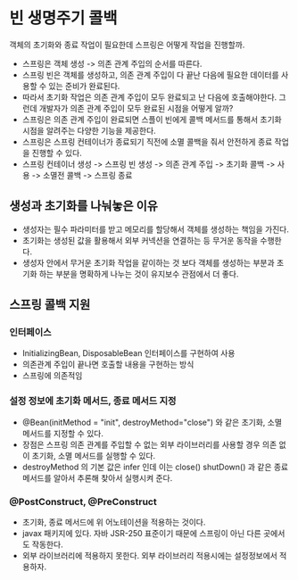 # 빈 생명주기 콜백
객체의 초기화와 종료 작업이 필요한데 스프링은 어떻게 작업을 진행할까.
- 스프링은 객체 생성 -> 의존 관계 주입의 순서를 따른다.
- 스프링 빈은 객체를 생성하고, 의존 관계 주입이 다 끝난 다음에 필요한 데이터를 사용할 수 있는 준비가 완료된다.
- 따라서 초기화 작업은 의존 관계 주입이 모두 완료되고 난 다음에 호출해야한다. 그런데 개발자가 의존 관계 주입이 모두 완료된 시점을 어떻게 알까?
- 스프링은 의존 관계 주입이 완료되면 스플이 빈에게 콜백 메서드를 통해서 초기화 시점을 알려주는 다양한 기능을 제공한다.
- 스프링은 스프링 컨테이너가 종료되기 직전에 소멸 콜백을 줘서 안전하게 종료 작업을 진행할 수 있다.
- 스프링 컨테이너 생성 -> 스프링 빈 생성 -> 의존 관계 주입 -> 초기화 콜백 -> 사용 -> 소멸전 콜백 -> 스프링 종료

## 생성과 초기화를 나눠놓은 이유
- 생성자는 필수 파라미터를 받고 메모리를 할당해서 객체를 생성하는 책임을 가진다.
- 초기화는 생성된 값을 활용해서 외부 커넥션을 연결하는 등 무거운 동작을 수행한다.
- 생성자 안에서 무거운 초기화 작업을 같이하는 것 보다 객체를 생성하는 부분과 초기화 하는 부분을 명확하게 나누는 것이 유지보수 관점에서 더 좋다.

## 스프링 콜백 지원
### 인터페이스
- InitializingBean, DisposableBean 인터페이스를 구현하여 사용
- 의존관계 주입이 끝나면 호출할 내용을 구현하는 방식
- 스프링에 의존적임

### 설정 정보에 초기화 메서드, 종료 메서드 지정
- @Bean(initMethod = "init", destroyMethod="close") 와 같은 초기화, 소멸 메서드를 지정할 수 있다.
- 장점은 스프링 의존 관계를 주입할 수 없는 외부 라이브러리를 사용할 경우 의존 없이 초기화, 소멸 메서드를 실행할 수 있다.
- destroyMethod 의 기본 값은 infer 인데 이는 close() shutDown() 과 같은 종료 메서드를 알아서 추론해 찾아서 실행시켜 준다.

### @PostConstruct, @PreConstruct
- 초기화, 종료 메서드에 위 어노테이션을 적용하는 것이다.
- javax 패키지에 있다. 자바 JSR-250 표준이기 때문에 스프링이 아닌 다른 곳에서도 작동한다.
- 외부 라이브러리에 적용하지 못한다. 외부 라이브러리 적용시에는 설정정보에서 적용하자.